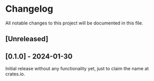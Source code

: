 # Changelog

All notable changes to this project will be documented in this file.

## [Unreleased]

## [0.1.0] - 2024-01-30

Initial release without any functionality yet, just to claim the name at
crates.io.
